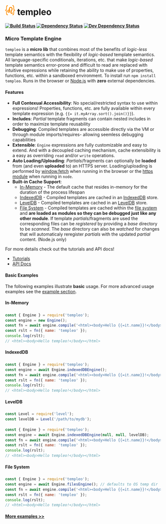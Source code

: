 <b class="jsdocp-remove-me">

# ![](https://raw.githubusercontent.com/ugate/templeo/master/jsdocp/static/favicon-32x32.png) templeo

[![Build Status](https://img.shields.io/travis/com/ugate/templeo/master.svg?style=flat-square)](https://travis-ci.com/ugate/templeo)
[![Dependency Status](https://img.shields.io/david/ugate/templeo.svg?style=flat-square)](https://david-dm.org/ugate/templeo)
[![Dev Dependency Status](https://img.shields.io/david/dev/ugate/templeo.svg?style=flat-square)](https://david-dm.org/ugate/templeo?type=dev)

</b>

### Micro Template Engine
`templeo` is a __micro lib__ that combines most of the benefits of _logic-less_ template semantics with the flexibility of _logic-based_ template semantics. All language-specific conditionals, iterations, etc. that make _logic-based_ template semantics error-prone and difficult to read are replaced with intuitive expressions while retaining the ability to make use of properties, functions, etc. within a sandboxed environment. To install run `npm install templeo`. Runs in the browser or [Node.js](https://nodejs.org) with __zero__ external dependencies.

#### Features
- __Full Contexual Accessibility__: No special/restricted syntax to use within expressions! Properties, functions, etc. are fully available within every template expression (e.g. `{{= it.myArray.sort().join()}}`).
- __Includes__: _Partial_ template fragments can contain nested includes in order to maximize template reusability
- __Debugging__: Compiled templates are accessible directly via the VM or through module imports/requires- allowing seemless debugging capabilities
- __Extensible__: `Engine` expressions are fully customizable and easy to extend. And with a decoupled caching mechanism, cache extensibility is a easy as overriding `read` and/or `write` operations. 
- __Auto Loading/Uploading__: _Partials_/fragments can optionally be __loaded__ from (and even __uploaded__ to) an HTTPS server. Loading/uploading is performed by [window.fetch](https://developer.mozilla.org/en-US/docs/Web/API/Fetch_API) when running in the browser or the [https module](https://nodejs.org/api/https.html) when running in `node`.
- __Built-in Cache Support__:
  - [In-Memory](#in-memory) - The default cache that resides in-memory for the duration of the process lifespan
  - [IndexedDB](#indexed-db) - Compiled templates are cached in an [IndexedDB](https://developer.mozilla.org/en-US/docs/Web/API/IndexedDB_API) store.
  - [LevelDB](#level-db) - Compiled templates are cached in an [LevelDB](https://www.npmjs.com/package/level) store.
  - [File System](#file-system) - Compiled templates are cached within the [file system](https://nodejs.org/api/fs.html) and __are loaded as modules so they can be debugged just like any other module__. If template _partials_/fragments are used the corresponding files can be _registered_ by providing a _base_ directory to be _scanned_. The _base_ directory can also be _watched_ for changes that will automaticaly reregister _partials_ with the updated _partial_ content. (Node.js only)

For more details check out the tutorials and API docs!

* [Tutorials](https://ugate.github.io/templeo/tutorial-1-engine.html)
* [API Docs](https://ugate.github.io/templeo/module-templeo-Engine.html)

#### Basic Examples
The following examples illustrate __basic__ usage. For more advanced usage examples see the [example section](https://ugate.github.io/templeo/tutorial-3-example.html).

#### In-Memory <sub id="in-memory"></sub>
```js
const { Engine } = require('templeo');
const engine = new Engine();
const fn = await engine.compile('<html><body>Hello {{=it.name}}!</body></html>');
const rslt = fn({ name: 'templeo' });
console.log(rslt);
// <html><body>Hello templeo!</body></html>
```

#### IndexedDB <sub id="indexed-db"></sub>
```js
const { Engine } = require('templeo');
const engine = await Engine.indexedDBEngine();
const fn = await engine.compile('<html><body>Hello {{=it.name}}!</body></html>');
const rslt = fn({ name: 'templeo' });
console.log(rslt);
// <html><body>Hello templeo!</body></html>
```

#### LevelDB <sub id="level-db"></sub>
```js
const Level = require('level');
const levelDB = Level('/path/to/mydb');

const { Engine } = require('templeo');
const engine = await Engine.indexedDBEngine(null, null, levelDB);
const fn = await engine.compile('<html><body>Hello {{=it.name}}!</body></html>');
const rslt = fn({ name: 'templeo' });
console.log(rslt);
// <html><body>Hello templeo!</body></html>
```

#### File System <sub id="file-system"></sub>
```js
const { Engine } = require('templeo');
const engine = await Engine.filesEngine(); // defaults to OS temp dir
const fn = await engine.compile('<html><body>Hello {{=it.name}}!</body></html>');
const rslt = fn({ name: 'templeo' });
console.log(rslt);
// <html><body>Hello templeo!</body></html>
```

#### [More examples >>](https://ugate.github.io/templeo/tutorial-3-example.html)
